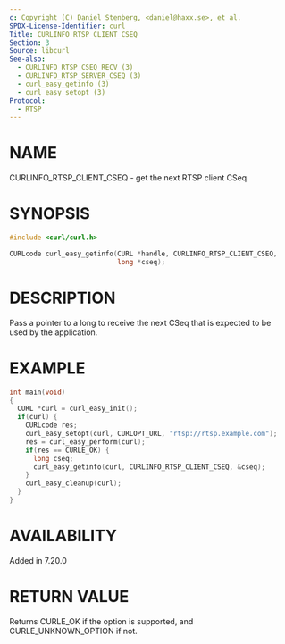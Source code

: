 ```yaml
---
c: Copyright (C) Daniel Stenberg, <daniel@haxx.se>, et al.
SPDX-License-Identifier: curl
Title: CURLINFO_RTSP_CLIENT_CSEQ
Section: 3
Source: libcurl
See-also:
  - CURLINFO_RTSP_CSEQ_RECV (3)
  - CURLINFO_RTSP_SERVER_CSEQ (3)
  - curl_easy_getinfo (3)
  - curl_easy_setopt (3)
Protocol:
  - RTSP
---
```


# NAME

CURLINFO_RTSP_CLIENT_CSEQ - get the next RTSP client CSeq

# SYNOPSIS

~~~c
#include <curl/curl.h>

CURLcode curl_easy_getinfo(CURL *handle, CURLINFO_RTSP_CLIENT_CSEQ,
                           long *cseq);
~~~

# DESCRIPTION

Pass a pointer to a long to receive the next CSeq that is expected to be used
by the application.

# EXAMPLE

~~~c
int main(void)
{
  CURL *curl = curl_easy_init();
  if(curl) {
    CURLcode res;
    curl_easy_setopt(curl, CURLOPT_URL, "rtsp://rtsp.example.com");
    res = curl_easy_perform(curl);
    if(res == CURLE_OK) {
      long cseq;
      curl_easy_getinfo(curl, CURLINFO_RTSP_CLIENT_CSEQ, &cseq);
    }
    curl_easy_cleanup(curl);
  }
}
~~~

# AVAILABILITY

Added in 7.20.0

# RETURN VALUE

Returns CURLE_OK if the option is supported, and CURLE_UNKNOWN_OPTION if not.

